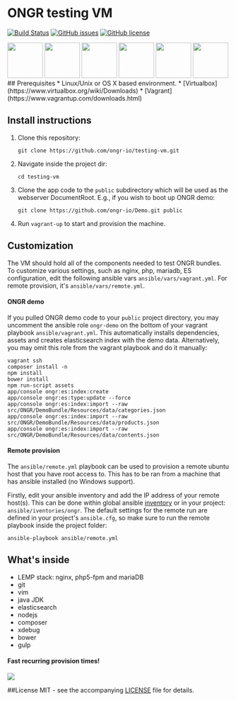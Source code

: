 # ONGR testing VM
[![Build Status](http://img.shields.io/travis/ongr-io/testing-vm.svg)](https://travis-ci.org/ongr-io/testing-vm)
[![GitHub issues](https://img.shields.io/github/issues/ongr-io/testing-vm.svg?style=flat-square)](https://github.com/ongr-io/testing-vm/issues)
[![GitHub license](https://img.shields.io/badge/license-MIT-blue.svg?style=flat-square)](https://raw.githubusercontent.com/ongr-io/testing-vm/master/LICENSE)

<img src="https://cloud.githubusercontent.com/assets/12516828/11679876/007f6f74-9e5d-11e5-9804-c5ba978c516e.png" width="80" height="80">
<img src="https://cloud.githubusercontent.com/assets/12516828/11679879/0082c5d4-9e5d-11e5-89fe-33c53506c6c7.jpg" width="80" height="80">
<img src="https://cloud.githubusercontent.com/assets/12516828/11679877/007faade-9e5d-11e5-8c47-218a0915a693.png" width="80" height="80">
<img src="https://cloud.githubusercontent.com/assets/12516828/11679874/00542198-9e5d-11e5-845f-0b917fb323c5.png" width="80" height="80">
<img src="https://cloud.githubusercontent.com/assets/12516828/11679926/5e83b5b2-9e5d-11e5-8499-acea5399b2ac.png" width="80" height="80">
<img src="https://cloud.githubusercontent.com/assets/12516828/11679878/0081c382-9e5d-11e5-9fd6-05163acd3af7.png" width="80" height="80">
## Prerequisites
  * Linux/Unix or OS X based environment.
  * [Virtualbox](https://www.virtualbox.org/wiki/Downloads)
  * [Vagrant](https://www.vagrantup.com/downloads.html)

## Install instructions
1. Clone this repository:

	 ```
	 git clone https://github.com/ongr-io/testing-vm.git
	 ```

3. Navigate inside the project dir:

	 ```
	 cd testing-vm
	 ```

4. Clone the app code to the `public` subdirectory which will be used as the webserver DocumentRoot. E.g., if you wish to boot up ONGR demo:

	```
	git clone https://github.com/ongr-io/Demo.git public
	```
5.  Run `vagrant-up` to start and provision the machine.

## Customization
The VM should hold all of the components needed to test ONGR bundles. To customize various settings, such as nginx, php, mariadb, ES configuration, edit the following ansible vars `ansible/vars/vagrant.yml`. For remote provision, it's `ansible/vars/remote.yml`.

#### ONGR demo
If you pulled ONGR demo code to your `public` project directory, you may uncomment the ansible role `ongr-demo` on the bottom of your vagrant playbook `ansible/vagrant.yml`. This automatically installs dependencies, assets and creates elasticsearch index with the demo data. Alternatively, you may omit this role from the vagrant playbook and do it manually:

```
vagrant ssh
composer install -n
npm install
bower install
npm run-script assets
app/console ongr:es:index:create
app/console ongr:es:type:update --force
app/console ongr:es:index:import --raw src/ONGR/DemoBundle/Resources/data/categories.json
app/console ongr:es:index:import --raw src/ONGR/DemoBundle/Resources/data/products.json
app/console ongr:es:index:import --raw src/ONGR/DemoBundle/Resources/data/contents.json
```

#### Remote provision

The `ansible/remote.yml` playbook can be used to provision a remote ubuntu host that you have root access to. This has to be ran from a machine that has ansible installed (no Windows support).

Firstly, edit your ansible inventory and add the IP address of your remote host(s). This can be done within global ansible [inventory](http://docs.ansible.com/ansible/intro_inventory.html) or in your project: `ansible/iventories/ongr`. The default settings for the remote run are defined in your project's `ansible.cfg`, so make sure to run the remote playbook inside the project folder:

```
ansible-playbook ansible/remote.yml
```

## What's inside

* LEMP stack: nginx, php5-fpm and mariaDB
* git
* vim
* java JDK
* elasticsearch
* nodejs
* composer
* xdebug
* bower
* gulp

#### Fast recurring provision times!
![](https://cloud.githubusercontent.com/assets/12516828/11679885/131e650e-9e5d-11e5-8b16-dd46d73c6cc7.gif)

##License
MIT - see the accompanying [LICENSE](https://github.com/ongr-io/testing-vm/blob/master/LICENSE) file for details.
